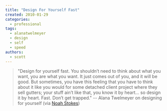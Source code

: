 ```yaml
---
title: "Design For Yourself Fast"
created: 2010-01-29
categories: 
  - professional
tags: 
  - alanatwelmeyer
  - design
  - self
  - speed
authors: 
  - scott
---
```


> "Design for yourself fast. You shouldn’t need to think about what you want, you are what you want. It just comes out of you, and it will be good. But sometimes, you have this feeling that you have to think about it like you would for some detached client project where they sell gutters; your stuff ain’t like that, you know it by heart… so design it by heart. Fast. Don’t get trapped." \-- Alana Twelmeyer on designing for yourself (via [Noah Stokes](http://esbueno.noahstokes.com/post/360000541/design-for-yourself-fast-you-shouldnt-need-to))
